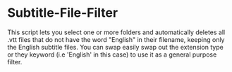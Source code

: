 # Subtitle-File-Filter
This script lets you select one or more folders and automatically deletes all .vtt files that do not have the word "English" in their filename, keeping only the English subtitle files. You can swap easily swap out the extension type or they keyword (i.e 'English' in this case) to use it as a general purpose filter. 
